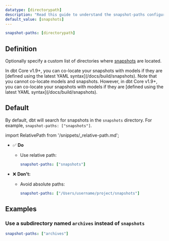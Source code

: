 ```yaml
---
datatype: [directorypath]
description: "Read this guide to understand the snapshot-paths configuration in dbt."
default_value: [snapshots]
---
```

<File name='dbt_project.yml'>

```yml
snapshot-paths: [directorypath]
```

</File>

## Definition

Optionally specify a custom list of directories where [snapshots](/docs/build/snapshots) are located. 

<VersionBlock firstVersion="1.9">
In dbt Core v1.9+, you can co-locate your snapshots with models if they are [defined using the latest YAML syntax](/docs/build/snapshots). 
</VersionBlock>

<VersionBlock lastVersion="1.8">
Note that you cannot co-locate models and snapshots. However, in dbt Core v1.9+, you can co-locate your snapshots with models if they are [defined using the latest YAML syntax](/docs/build/snapshots).
</VersionBlock>

## Default
By default, dbt will search for snapshots in the `snapshots` directory. For example, `snapshot-paths: ["snapshots"]`. 


import RelativePath from '/snippets/_relative-path.md';

<RelativePath 
path="snapshot-paths"
absolute="/Users/username/project/snapshots"
/>

- ✅ **Do**
  - Use relative path:
    ```yml
    snapshot-paths: ["snapshots"]
    ```

- ❌ **Don't:**
  - Avoid absolute paths:
    ```yml
    snapshot-paths: ["/Users/username/project/snapshots"]
    ```

## Examples
### Use a subdirectory named `archives` instead of `snapshots`

<File name='dbt_project.yml'>

```yml
snapshot-paths: ["archives"]
```

</File>
